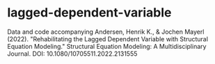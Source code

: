 # lagged-dependent-variable
Data and code accompanying Andersen, Henrik K., &amp; Jochen Mayerl (2022). "Rehabilitating the Lagged Dependent Variable with Structural Equation Modeling." Structural Equation Modeling: A Multidisciplinary Journal. DOI: 10.1080/10705511.2022.2131555
